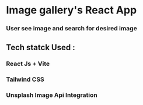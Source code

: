 <h1>Image gallery's React App</h1>

<h3>User see image and search for desired image </h3>

<h2>
  Tech statck Used : 
</h2>
<h3>React Js + Vite</h3>
<h3>Tailwind CSS</h3>
<h3>Unsplash Image Api Integration</h3>
